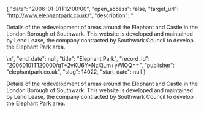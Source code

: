 {
  "date": "2006-01-01T12:00:00", 
  "open_access": false, 
  "target_url": "http://www.elephantpark.co.uk/", 
  "description": "<p>Details of the redevelopment of areas around the Elephant and Castle in the London Borough of Southwark. This website is developed and maintained by Lend Lease, the company contracted by Southwark Council to develop the Elephant Park area.</p>\n", 
  "end_date": null, 
  "title": "Elephant Park", 
  "record_id": "20060101T120000/qT+2vKU6Y+NzXjLm+yWlOQ==", 
  "publisher": "elephantpark.co.uk", 
  "slug": 14022, 
  "start_date": null
}

<p>Details of the redevelopment of areas around the Elephant and Castle in the London Borough of Southwark. This website is developed and maintained by Lend Lease, the company contracted by Southwark Council to develop the Elephant Park area.</p>
